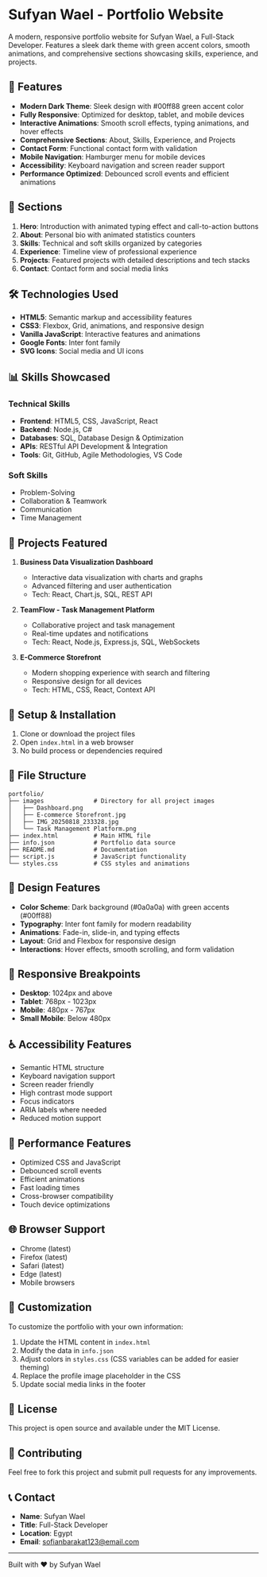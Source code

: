 # Sufyan Wael - Portfolio Website

A modern, responsive portfolio website for Sufyan Wael, a Full-Stack Developer. Features a sleek dark theme with green accent colors, smooth animations, and comprehensive sections showcasing skills, experience, and projects.

## 🚀 Features

- **Modern Dark Theme**: Sleek design with #00ff88 green accent color
- **Fully Responsive**: Optimized for desktop, tablet, and mobile devices
- **Interactive Animations**: Smooth scroll effects, typing animations, and hover effects
- **Comprehensive Sections**: About, Skills, Experience, and Projects
- **Contact Form**: Functional contact form with validation
- **Mobile Navigation**: Hamburger menu for mobile devices
- **Accessibility**: Keyboard navigation and screen reader support
- **Performance Optimized**: Debounced scroll events and efficient animations

## 📱 Sections

1. **Hero**: Introduction with animated typing effect and call-to-action buttons
2. **About**: Personal bio with animated statistics counters
3. **Skills**: Technical and soft skills organized by categories
4. **Experience**: Timeline view of professional experience
5. **Projects**: Featured projects with detailed descriptions and tech stacks
6. **Contact**: Contact form and social media links

## 🛠️ Technologies Used

- **HTML5**: Semantic markup and accessibility features
- **CSS3**: Flexbox, Grid, animations, and responsive design
- **Vanilla JavaScript**: Interactive features and animations
- **Google Fonts**: Inter font family
- **SVG Icons**: Social media and UI icons

## 📊 Skills Showcased

### Technical Skills
- **Frontend**: HTML5, CSS, JavaScript, React
- **Backend**: Node.js, C#
- **Databases**: SQL, Database Design & Optimization
- **APIs**: RESTful API Development & Integration
- **Tools**: Git, GitHub, Agile Methodologies, VS Code

### Soft Skills
- Problem-Solving
- Collaboration & Teamwork
- Communication
- Time Management

## 🎯 Projects Featured

1. **Business Data Visualization Dashboard**
   - Interactive data visualization with charts and graphs
   - Advanced filtering and user authentication
   - Tech: React, Chart.js, SQL, REST API

2. **TeamFlow - Task Management Platform**
   - Collaborative project and task management
   - Real-time updates and notifications
   - Tech: React, Node.js, Express.js, SQL, WebSockets

3. **E-Commerce Storefront**
   - Modern shopping experience with search and filtering
   - Responsive design for all devices
   - Tech: HTML, CSS, React, Context API

## 🚀 Setup & Installation

1. Clone or download the project files
2. Open `index.html` in a web browser
3. No build process or dependencies required

## 📁 File Structure

```
portfolio/
├── images              # Directory for all project images
│   ├── Dashboard.png
│   ├── E-commerce Storefront.jpg
│   ├── IMG_20250818_233328.jpg
│   └── Task Management Platform.png
├── index.html          # Main HTML file
├── info.json           # Portfolio data source
├── README.md           # Documentation
├── script.js           # JavaScript functionality
└── styles.css          # CSS styles and animations
```

## 🎨 Design Features

- **Color Scheme**: Dark background (#0a0a0a) with green accents (#00ff88)
- **Typography**: Inter font family for modern readability
- **Animations**: Fade-in, slide-in, and typing effects
- **Layout**: Grid and Flexbox for responsive design
- **Interactions**: Hover effects, smooth scrolling, and form validation

## 📱 Responsive Breakpoints

- **Desktop**: 1024px and above
- **Tablet**: 768px - 1023px
- **Mobile**: 480px - 767px
- **Small Mobile**: Below 480px

## ♿ Accessibility Features

- Semantic HTML structure
- Keyboard navigation support
- Screen reader friendly
- High contrast mode support
- Focus indicators
- ARIA labels where needed
- Reduced motion support

## 🚀 Performance Features

- Optimized CSS and JavaScript
- Debounced scroll events
- Efficient animations
- Fast loading times
- Cross-browser compatibility
- Touch device optimizations

## 🌐 Browser Support

- Chrome (latest)
- Firefox (latest)
- Safari (latest)
- Edge (latest)
- Mobile browsers

## 📝 Customization

To customize the portfolio with your own information:

1. Update the HTML content in `index.html`
2. Modify the data in `info.json`
3. Adjust colors in `styles.css` (CSS variables can be added for easier theming)
4. Replace the profile image placeholder in the CSS
5. Update social media links in the footer

## 📄 License

This project is open source and available under the MIT License.

## 🤝 Contributing

Feel free to fork this project and submit pull requests for any improvements.

## 📞 Contact

- **Name**: Sufyan Wael
- **Title**: Full-Stack Developer
- **Location**: Egypt
- **Email**: sofianbarakat123@email.com

---

Built with ❤️ by Sufyan Wael
